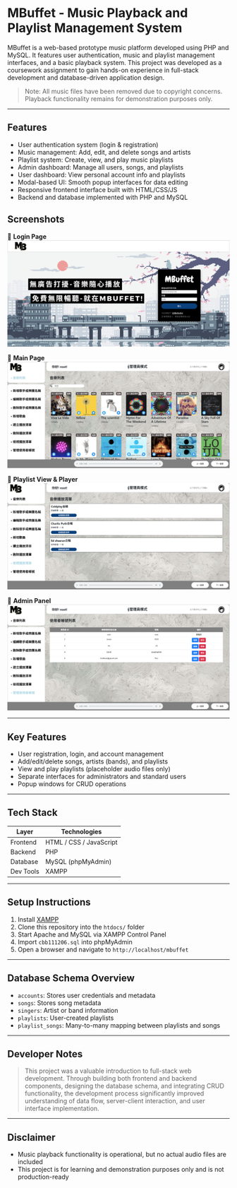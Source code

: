 # MBuffet - Music Playback and Playlist Management System

MBuffet is a web-based prototype music platform developed using PHP and MySQL. It features user authentication, music and playlist management interfaces, and a basic playback system. This project was developed as a coursework assignment to gain hands-on experience in full-stack development and database-driven application design.

> Note: All music files have been removed due to copyright concerns. Playback functionality remains for demonstration purposes only.

---

## Features

- User authentication system (login & registration)
- Music management: Add, edit, and delete songs and artists
- Playlist system: Create, view, and play music playlists
- Admin dashboard: Manage all users, songs, and playlists
- User dashboard: View personal account info and playlists
- Modal-based UI: Smooth popup interfaces for data editing
- Responsive frontend interface built with HTML/CSS/JS
- Backend and database implemented with PHP and MySQL

## Screenshots

📌 **Login Page**  
![Login Page](screenshots/Login.PNG)

📌 **Main Page**  
![Main Page](screenshots/MainPage.PNG)

📌 **Playlist View & Player**  
![Playlist View](screenshots/PlayList.PNG)

📌 **Admin Panel**  
![Admin Panel](screenshots/Admin.PNG)

---

## Key Features

- User registration, login, and account management  
- Add/edit/delete songs, artists (bands), and playlists  
- View and play playlists (placeholder audio files only)  
- Separate interfaces for administrators and standard users  
- Popup windows for CRUD operations

---

## Tech Stack

| Layer      | Technologies           |
|------------|------------------------|
| Frontend   | HTML / CSS / JavaScript|
| Backend    | PHP                    |
| Database   | MySQL (phpMyAdmin)     |
| Dev Tools  | XAMPP                  |

---

## Setup Instructions

1. Install [XAMPP](https://www.apachefriends.org/)
2. Clone this repository into the `htdocs/` folder
3. Start Apache and MySQL via XAMPP Control Panel
4. Import `cbb111206.sql` into phpMyAdmin
5. Open a browser and navigate to `http://localhost/mbuffet`

---

## Database Schema Overview

- `accounts`: Stores user credentials and metadata  
- `songs`: Stores song metadata  
- `singers`: Artist or band information  
- `playlists`: User-created playlists  
- `playlist_songs`: Many-to-many mapping between playlists and songs

---

## Developer Notes

> This project was a valuable introduction to full-stack web development. Through building both frontend and backend components, designing the database schema, and integrating CRUD functionality, the development process significantly improved understanding of data flow, server-client interaction, and user interface implementation.

---

## Disclaimer

- Music playback functionality is operational, but no actual audio files are included
- This project is for learning and demonstration purposes only and is not production-ready
